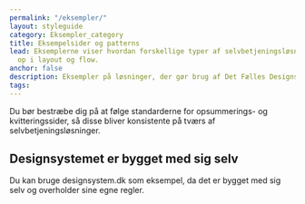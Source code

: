 ```yaml
---
permalink: "/eksempler/"
layout: styleguide
category: Eksempler_category
title: Eksempelsider og patterns
lead: Eksemplerne viser hvordan forskellige typer af selvbetjeningsløsninger kan sættes
  op i layout og flow.
anchor: false
description: Eksempler på løsninger, der gør brug af Det Fælles Designsystem
tags:
---
```


Du bør bestræbe dig på at følge standarderne for opsummerings- og kvitteringssider, så disse bliver konsistente på tværs af selvbetjeningsløsninger.

## Designsystemet er bygget med sig selv
Du kan bruge designsystem.dk som eksempel, da det er bygget med sig selv og overholder sine egne regler.